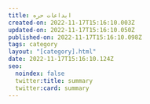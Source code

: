 ```yaml
---
title: ابداعات حره
created-on: 2022-11-17T15:16:10.003Z
updated-on: 2022-11-17T15:16:10.050Z
published-on: 2022-11-17T15:16:10.098Z
tags: category
layout: "[category].html"
date: 2022-11-17T15:16:10.124Z
seo:
  noindex: false
  twitter:title: summary
  twitter:card: summary
---
```

